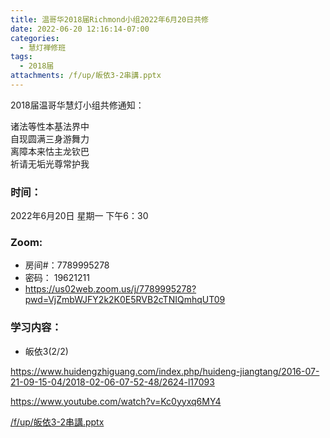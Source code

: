 ```yaml
---
title: 温哥华2018届Richmond小组2022年6月20日共修
date: 2022-06-20 12:16:14-07:00
categories:
  - 慧灯禅修班
tags:
  - 2018届
attachments: /f/up/皈依3-2串講.pptx
---
```

2018届温哥华慧灯小组共修通知：

诸法等性本基法界中\
自现圆满三身游舞力\
离障本来怙主龙钦巴\
祈请无垢光尊常护我  

### 时间：

2022年6月20日 星期一 下午6：30

### Zoom:

* 房间#：7789995278 
* 密码： 19621211
* <https://us02web.zoom.us/j/7789995278?pwd=VjZmbWJFY2k2K0E5RVB2cTNIQmhqUT09>

### 学习内容：

* 皈依3(2/2)

<https://www.huidengzhiguang.com/index.php/huideng-jiangtang/2016-07-21-09-15-04/2018-02-06-07-52-48/2624-l17093>

<https://www.youtube.com/watch?v=Kc0yyxq6MY4>

[/f/up/皈依3-2串講.pptx](https://s3.ap-northeast-1.wasabisys.com/hdcx/hdv/f/up/皈依3-2串講.pptx)